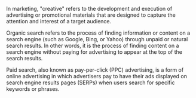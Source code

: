 In marketing, "creative" refers to the development and execution of advertising or promotional materials that are designed to capture the attention and interest of a target audience.

Organic search refers to the process of finding information or content on a search engine (such as Google, Bing, or Yahoo) through unpaid or natural search results. In other words, it is the process of finding content on a search engine without paying for advertising to appear at the top of the search results.

Paid search, also known as pay-per-click (PPC) advertising, is a form of online advertising in which advertisers pay to have their ads displayed on search engine results pages (SERPs) when users search for specific keywords or phrases.
